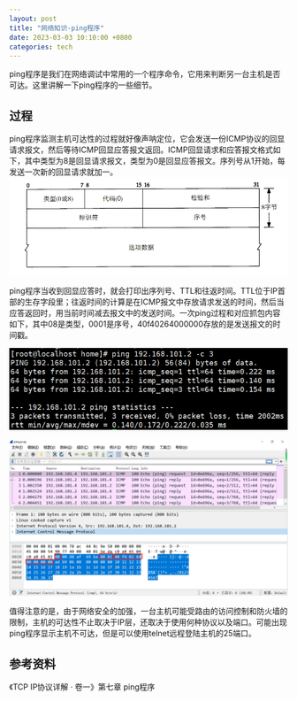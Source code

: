 ```yaml
---
layout: post
title: "网络知识-ping程序"
date: 2023-03-03 10:10:00 +0800
categories: tech
---
```

ping程序是我们在网络调试中常用的一个程序命令，它用来判断另一台主机是否可达。这里讲解一下ping程序的一些细节。

## 过程

ping程序监测主机可达性的过程就好像声呐定位，它会发送一份ICMP协议的回显请求报文，然后等待ICMP回显应答报文返回。ICMP回显请求和应答报文格式如下，其中类型为8是回显请求报文，类型为0是回显应答报文。序列号从1开始，每发送一次新的回显请求就加一。
![img](https://raw.githubusercontent.com/xiejinjie/xiejinjie.github.io/gh-pages/assets/img/20230304150032.png)



ping程序当收到回显应答时，就会打印出序列号、TTL和往返时间。TTL位于IP首部的生存字段里；往返时间的计算是在ICMP报文中存放请求发送的时间，然后当应答返回时，用当前时间减去报文中的发送时间。一次ping过程和对应抓包内容如下，其中08是类型，0001是序号，40f40264000000存放的是发送报文的时间戳。

![img](https://raw.githubusercontent.com/xiejinjie/xiejinjie.github.io/gh-pages/assets/img/20230304151543.png)

![img](https://raw.githubusercontent.com/xiejinjie/xiejinjie.github.io/gh-pages/assets/img/20230304154728.png)



值得注意的是，由于网络安全的加强，一台主机可能受路由的访问控制和防火墙的限制，主机的可达性不止取决于IP层，还取决于使用何种协议以及端口。可能出现ping程序显示主机不可达，但是可以使用telnet远程登陆主机的25端口。

## 参考资料

《TCP IP协议详解 · 卷一》第七章 ping程序
